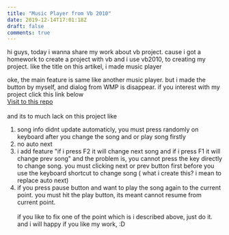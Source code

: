 ```yaml
---
title: "Music Player from Vb 2010"
date: 2019-12-14T17:01:18Z
draft: false
comments: true
---
```



hi guys, today i wanna share my work about vb project. cause i got a homework to create a project with vb and i use vb2010, to creating my project. like the title on this artikel, i made music player

oke, the main feature is same like another music player. but i made the button by myself, and dialog from WMP is disappear. if you interest with my project click this link below <br>
<a href="https://github.com/Dante08/simple-music-player-vb10" >Visit to this repo</a> <br>
<br>
and its to much lack on this project like <br>
1. song info didnt update automaticly, you must press randomly on keyboard after you change the song and or play song firstly<br>
2. no auto next<br>
3. i add feature "if i press F2 it will change next song and if i press F1 it will change prev song" and the problem is, you cannot press the key directly to change song. you must clicking next or prev button first before you use the keyboard shortcut to change song ( what i create this? i mean to replace auto next)<br>
4. if you press pause button and want to play the song again to the current point. you must hit the play button, its meant cannot resume from current point.
<br><br>
if you like to fix one of the point which is i described above, just do it. and i will happy if you like my work, :D
